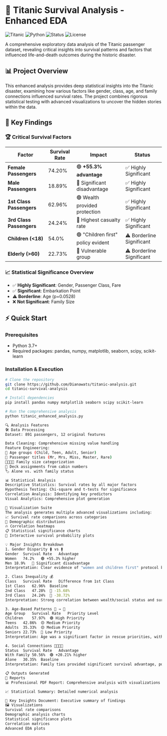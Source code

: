 # 🚢 Titanic Survival Analysis - Enhanced EDA

![Titanic](https://img.shields.io/badge/Project-Titanic%20Analysis-blue)
![Python](https://img.shields.io/badge/Python-3.7%2B-green)
![Status](https://img.shields.io/badge/Status-Completed-success)
![License](https://img.shields.io/badge/License-MIT-lightgrey)

A comprehensive exploratory data analysis of the Titanic passenger dataset, revealing critical insights into survival patterns and factors that influenced life-and-death outcomes during the historic disaster.

## 📊 Project Overview

This enhanced analysis provides deep statistical insights into the Titanic disaster, examining how various factors like gender, class, age, and family connections influenced survival rates. The project combines rigorous statistical testing with advanced visualizations to uncover the hidden stories within the data.

## 🎯 Key Findings

### 🏆 Critical Survival Factors

| Factor | Survival Rate | Impact | Status |
|--------|---------------|---------|---------|
| **Female Passengers** | 74.20% | 🟢 **+55.3% advantage** | ✅ Highly Significant |
| **Male Passengers** | 18.89% | 🔴 Significant disadvantage | ✅ Highly Significant |
| **1st Class Passengers** | 62.96% | 🟢 Wealth provided protection | ✅ Highly Significant |
| **3rd Class Passengers** | 24.24% | 🔴 Highest casualty rate | ✅ Highly Significant |
| **Children (<18)** | 54.0% | 🟢 "Children first" policy evident | ⚠️ Borderline Significant |
| **Elderly (>60)** | 22.73% | 🔴 Vulnerable group | ⚠️ Borderline Significant |

### 📈 Statistical Significance Overview

- ✅ **Highly Significant**: Gender, Passenger Class, Fare
- ✅ **Significant**: Embarkation Point
- ⚠️ **Borderline**: Age (p=0.0528)
- ❌ **Not Significant**: Family Size

## ⚡ Quick Start

### Prerequisites
- Python 3.7+
- Required packages: pandas, numpy, matplotlib, seaborn, scipy, scikit-learn

### Installation & Execution
```bash
# Clone the repository
git clone https://github.com/Dianawats/titanic-analysis.git
cd titanic-survival-analysis

# Install dependencies
pip install pandas numpy matplotlib seaborn scipy scikit-learn

# Run the comprehensive analysis
python titanic_enhanced_analysis.py

🔍 Analysis Features
🛠️ Data Processing
Dataset: 891 passengers, 12 original features

Data Cleaning: Comprehensive missing value handling
Feature Engineering:
🎯 Age groups (Child, Teen, Adult, Senior)
👑 Passenger titles (Mr, Mrs, Miss, Master, Rare)
👨‍👩‍👧‍👦 Family size categorization
🚢 Deck assignments from cabin numbers
🏷️ Alone vs. with family status

📊 Statistical Analysis
Descriptive Statistics: Survival rates by all major factors
Hypothesis Testing: Chi-square and t-tests for significance
Correlation Analysis: Identifying key predictors
Visual Analytics: Comprehensive plot generation

🎨 Visualization Suite
The analysis generates multiple advanced visualizations including:
📈 Survival rate comparisons across categories
👥 Demographic distributions
🔥 Correlation heatmaps
📋 Statistical significance charts
🎯 Interactive survival probability plots

💡 Major Insights Breakdown
1. Gender Disparity 🚺 vs 🚹
Gender	Survival Rate	Advantage
Women	74.2%	🟢 +55.3% higher
Men	18.9%	🔴 Significant disadvantage
Interpretation: Clear evidence of "women and children first" protocol being followed during evacuation.

2. Class Inequality 💰
Class	Survival Rate	Difference from 1st Class
1st Class	62.96%	Baseline
2nd Class	47.28%	🔻 -15.68%
3rd Class	24.24%	🔻 -38.72%
Interpretation: Strong correlation between wealth/social status and survival chances, with nearly 40% difference between first and third class.

3. Age-Based Patterns 👶 → 👴
Age Group	Survival Rate	Priority Level
Children	57.97%	🟢 High Priority
Teens	42.86%	🟡 Medium Priority
Adults	35.33%	🟡 Medium Priority
Seniors	22.73%	🔴 Low Priority
Interpretation: Age was a significant factor in rescue priorities, with children receiving preferential treatment.

4. Social Connections 👨‍👩‍👧‍👦
Status	Survival Rate	Advantage
With Family	50.56%	🟢 +20.21% higher
Alone	30.35%	Baseline
Interpretation: Family ties provided significant survival advantage, possibly due to coordinated evacuation efforts.

📋 Outputs Generated
📄 Reports
📊 Professional PDF Report: Comprehensive analysis with visualizations

📈 Statistical Summary: Detailed numerical analysis

🔑 Key Insights Document: Executive summary of findings
🖼️ Visualizations
Survival rate comparisons
Demographic analysis charts
Statistical significance plots
Correlation matrices
Advanced EDA plots
